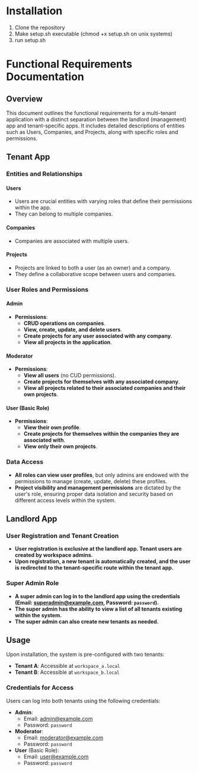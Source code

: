 # Installation

1. Clone the repository
2. Make setup.sh executable (chmod +x setup.sh on unix systems)
3. run setup.sh

# Functional Requirements Documentation

## Overview

This document outlines the functional requirements for a multi-tenant application with a distinct separation between the
landlord (management) app and tenant-specific apps. It includes detailed descriptions of entities such as Users,
Companies, and Projects, along with specific roles and permissions.

## Tenant App

### Entities and Relationships

#### Users

- Users are crucial entities with varying roles that define their permissions within the app.
- They can belong to multiple companies.

#### Companies

- Companies are associated with multiple users.

#### Projects

- Projects are linked to both a user (as an owner) and a company.
- They define a collaborative scope between users and companies.

### User Roles and Permissions

#### Admin

- **Permissions**:
    - **CRUD operations on companies**.
    - **View, create, update, and delete users**.
    - **Create projects for any user associated with any company**.
    - **View all projects in the application**.

#### Moderator

- **Permissions**:
    - **View all users** (no CUD permissions).
    - **Create projects for themselves with any associated company**.
    - **View all projects related to their associated companies and their own projects**.

#### User (Basic Role)

- **Permissions**:
    - **View their own profile**.
    - **Create projects for themselves within the companies they are associated with**.
    - **View only their own projects**.

### Data Access

- **All roles can view user profiles**, but only admins are endowed with the permissions to manage (create, update,
  delete) these profiles.
- **Project visibility and management permissions** are dictated by the user's role, ensuring proper data isolation and
  security based on different access levels within the system.

## Landlord App

### User Registration and Tenant Creation

- **User registration is exclusive at the landlord app. Tenant users are created by workspace admins.**
- **Upon registration, a new tenant is automatically created, and the user is redirected to the tenant-specific route
  within the tenant app.**

### Super Admin Role

- **A super admin can log in to the landlord app using the credentials (Email: superadmin@example.com,
  Password: `password`).**
- **The super admin has the ability to view a list of all tenants existing within the system.**
- **The super admin can also create new tenants as needed.**

## Usage

Upon installation, the system is pre-configured with two tenants:

- **Tenant A**: Accessible at `workspace_a.local`
- **Tenant B**: Accessible at `workspace_b.local`

### Credentials for Access

Users can log into both tenants using the following credentials:

- **Admin**:
    - Email: admin@example.com
    - Password: `password`
- **Moderator**:
    - Email: moderator@example.com
    - Password: `password`
- **User** (Basic Role):
    - Email: user@example.com
    - Password: `password`
